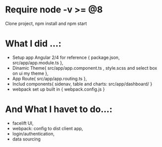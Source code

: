 
# Require node -v >= @8
Clone project, npm install and npm start

# What I did ...:

- Setup app Angular 2/4 for reference {
package.json,
src/app/app.module.ts
},
- Dinamic Theme{
src/app/app.component.ts ,
style.scss
and select box on ui my theme
},
- App Route{
src/app/app.routing.ts
},
- Includ components{
sidenav, table and charts: src/app/dashboard/
}
- webpack set up built in  {
webpack.config.js
}

# And What I havet to do...:

- facelift UI,
- webpack: config to dist client app,
- login/authentication,
- data sourcing
 
